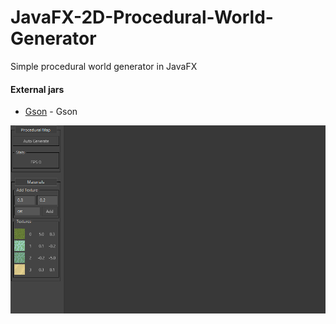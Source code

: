 # JavaFX-2D-Procedural-World-Generator

Simple procedural world generator in JavaFX


#### External jars

* [Gson](https://repo1.maven.org/maven2/com/google/code/gson/gson/2.6.2/) - Gson


<img src="https://github.com/ClothoQ/JavaFX-2D-Procedural-World-Generator/blob/master/progress/v0.01.gif" width="650"  />

